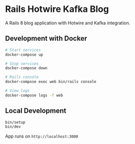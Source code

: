 # Rails Hotwire Kafka Blog

A Rails 8 blog application with Hotwire and Kafka integration.

## Development with Docker

```bash
# Start services
docker-compose up

# Stop services
docker-compose down

# Rails console
docker-compose exec web bin/rails console

# View logs
docker-compose logs -f web
```

## Local Development

```bash
bin/setup
bin/dev
```

App runs on `http://localhost:3000`
